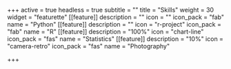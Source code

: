 +++
active = true
headless = true
subtitle = ""
title = "Skills"
weight = 30
widget = "featurette"
[[feature]]
description = ""
icon = ""
icon_pack = "fab"
name = "Python"
[[feature]]
description = ""
icon = "r-project"
icon_pack = "fab"
name = "R"
[[feature]]
description = "100%"
icon = "chart-line"
icon_pack = "fas"
name = "Statistics"
[[feature]]
description = "10%"
icon = "camera-retro"
icon_pack = "fas"
name = "Photography"

+++
